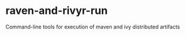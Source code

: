 raven-and-rivyr-run
===================

Command-line tools for execution of maven and ivy distributed artifacts